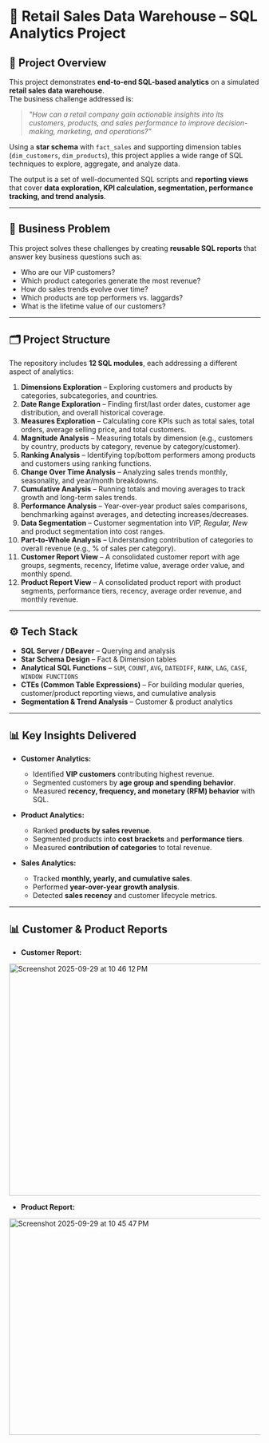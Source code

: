 # 🛒 Retail Sales Data Warehouse – SQL Analytics Project  

## 📌 Project Overview  
This project demonstrates **end-to-end SQL-based analytics** on a simulated **retail sales data warehouse**.  
The business challenge addressed is:  

> *"How can a retail company gain actionable insights into its customers, products, and sales performance to improve decision-making, marketing, and operations?"*  

Using a **star schema** with `fact_sales` and supporting dimension tables (`dim_customers`, `dim_products`), this project applies a wide range of SQL techniques to explore, aggregate, and analyze data.  

The output is a set of well-documented SQL scripts and **reporting views** that cover **data exploration, KPI calculation, segmentation, performance tracking, and trend analysis**.  

---

## 🎯 Business Problem    
This project solves these challenges by creating **reusable SQL reports** that answer key business questions such as:  
- Who are our VIP customers?  
- Which product categories generate the most revenue?  
- How do sales trends evolve over time?  
- Which products are top performers vs. laggards?  
- What is the lifetime value of our customers?  

---

## 🗂️ Project Structure  

The repository includes **12 SQL modules**, each addressing a different aspect of analytics:  

1. **Dimensions Exploration** – Exploring customers and products by categories, subcategories, and countries.  
2. **Date Range Exploration** – Finding first/last order dates, customer age distribution, and overall historical coverage.  
3. **Measures Exploration** – Calculating core KPIs such as total sales, total orders, average selling price, and total customers.  
4. **Magnitude Analysis** – Measuring totals by dimension (e.g., customers by country, products by category, revenue by category/customer).  
5. **Ranking Analysis** – Identifying top/bottom performers among products and customers using ranking functions.  
6. **Change Over Time Analysis** – Analyzing sales trends monthly, seasonality, and year/month breakdowns.  
7. **Cumulative Analysis** – Running totals and moving averages to track growth and long-term sales trends.  
8. **Performance Analysis** – Year-over-year product sales comparisons, benchmarking against averages, and detecting increases/decreases.  
9. **Data Segmentation** – Customer segmentation into *VIP, Regular, New* and product segmentation into cost ranges.  
10. **Part-to-Whole Analysis** – Understanding contribution of categories to overall revenue (e.g., % of sales per category).  
11. **Customer Report View** – A consolidated customer report with age groups, segments, recency, lifetime value, average order value, and monthly spend.
12. **Product Report View** – A consolidated product report with product segments, performance tiers, recency, average order revenue, and monthly revenue.  

---

## ⚙️ Tech Stack  

- **SQL Server / DBeaver** – Querying and analysis  
- **Star Schema Design** – Fact & Dimension tables  
- **Analytical SQL Functions** – `SUM`, `COUNT`, `AVG`, `DATEDIFF`, `RANK`, `LAG`, `CASE`, `WINDOW FUNCTIONS`  
- **CTEs (Common Table Expressions)** – For building modular queries, customer/product reporting views, and cumulative analysis  
- **Segmentation & Trend Analysis** – Customer & product analytics  

---

## 📊 Key Insights Delivered  

- **Customer Analytics:**  
  - Identified **VIP customers** contributing highest revenue.  
  - Segmented customers by **age group and spending behavior**.  
  - Measured **recency, frequency, and monetary (RFM) behavior** with SQL.  

- **Product Analytics:**  
  - Ranked **products by sales revenue**.  
  - Segmented products into **cost brackets** and **performance tiers**.  
  - Measured **contribution of categories** to total revenue.  

- **Sales Analytics:**  
  - Tracked **monthly, yearly, and cumulative sales**.  
  - Performed **year-over-year growth analysis**.  
  - Detected **sales recency** and customer lifecycle metrics.  

---

## 📊 Customer & Product Reports

- **Customer Report:**
  

<img width="800" height="465" alt="Screenshot 2025-09-29 at 10 46 12 PM" src="https://github.com/user-attachments/assets/16393a6e-d059-44e9-b79f-6656d10db532" />



- **Product Report:**

  
<img width="800" height="434" alt="Screenshot 2025-09-29 at 10 45 47 PM" src="https://github.com/user-attachments/assets/c8d27659-408c-41a0-90b2-3615da4f807f" />

  


